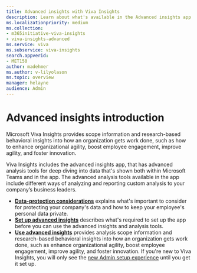 ```yaml
---
title: Advanced insights with Viva Insights
description: Learn about what's available in the Advanced insights app that's part of the Microsoft Viva Insights suite
ms.localizationpriority: medium 
ms.collection: 
- m365initiative-viva-insights 
- viva-insights-advanced
ms.service: viva 
ms.subservice: viva-insights 
search.appverid: 
- MET150 
author: madehmer
ms.author: v-lilyolason
ms.topic: overview
manager: helayne
audience: Admin
---
```


# Advanced insights introduction

Microsoft Viva Insights provides scope information and research-based behavioral insights into how an organization gets work done, such as how to enhance organizational agility, boost employee engagement, improve agility, and foster innovation.

Viva Insights includes the advanced insights app, that has advanced analysis tools for deep diving into data that's shown both within Microsoft Teams and in the app. The advanced analysis tools available in the app include different ways of analyzing and reporting custom analysis to your company’s business leaders.

* [**Data-protection considerations**](../privacy/data-protection-considerations.md) explains what's important to consider for protecting your company's data and how to keep your employee's personal data private.
* [**Set up advanced insights**](../setup/set-up-workplace-analytics.md) describes what's required to set up the app before you can use the advanced insights and analysis tools.
* [**Use advanced insights**](../overview/get-started.md) provides analysis scope information and research-based behavioral insights into how an organization gets work done, such as enhance organizational agility, boost employee engagement, improve agility, and foster innovation. If you're new to Viva Insights, you will only see the [new Admin setup experience](../setup/Set-up-Workplace-Analytics.md) until you get it set up.
